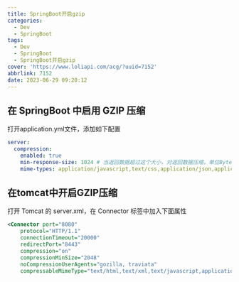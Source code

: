```yaml
---
title: SpringBoot开启gzip
categories:
  - Dev
  - SpringBoot
tags:
  - Dev
  - SpringBoot
  - SpringBoot开启gzip
cover: 'https://www.loliapi.com/acg/?uuid=7152'
abbrlink: 7152
date: 2023-06-29 09:20:12
---
```


## 在 SpringBoot 中启用 GZIP 压缩

打开application.yml文件，添加如下配置

```yml
server:
  compression:
    enabled: true
    min-response-size: 1024 # 当返回数据超过这个大小，对返回数据压缩，单位Byte
    mime-types: application/javascript,text/css,application/json,application/xml,text/html,text/xml,text/plain
```

## 在tomcat中开启GZIP压缩

打开 Tomcat 的 server.xml，在 Connector 标签中加入下面属性

```xml
<Connector port="8080"
    protocol="HTTP/1.1"
    connectionTimeout="20000"
    redirectPort="8443"
    compression="on"
    compressionMinSize="2048"
    noCompressionUserAgents="gozilla, traviata"
    compressableMimeType="text/html,text/xml,text/javascript,application/javascript,text/css,text/plain,text/json"/>
```